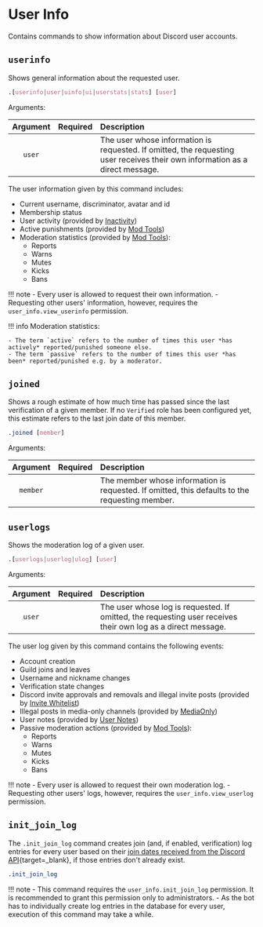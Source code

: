 # User Info

Contains commands to show information about Discord user accounts.


## `userinfo`

Shows general information about the requested user.

```css
.[userinfo|user|uinfo|ui|userstats|stats] [user]
```

Arguments:

| Argument | Required |Description                                                                                                                   |
|:--------:|:--------:|:-----------------------------------------------------------------------------------------------------------------------------|
| `user`   |          | The user whose information is requested. If omitted, the requesting user receives their own information as a direct message. |

The user information given by this command includes:

- Current username, discriminator, avatar and id
- Membership status
- User activity (provided by [Inactivity](../inactivity))
- Active punishments (provided by [Mod Tools](../../moderation/mod))
- Moderation statistics (provided by [Mod Tools](../../moderation/mod)):
    - Reports
    - Warns
    - Mutes
    - Kicks
    - Bans

!!! note
    - Every user is allowed to request their own information.
    - Requesting other users' information, however, requires the `user_info.view_userinfo` permission.

<!-- markdownlint-disable MD046 -->
!!! info
    Moderation statistics:

    - The term `active` refers to the number of times this user *has actively* reported/punished someone else.
    - The term `passive` refers to the number of times this user *has been* reported/punished e.g. by a moderator.
<!-- markdownlint-enable MD046 -->


## `joined`

Shows a rough estimate of how much time has passed since the last verification of a given member. If no `Verified` role has been configured yet, this estimate refers to the last join date of this member.

```css
.joined [member]
```

Arguments:

| Argument | Required | Description                                                                                    |
|:--------:|:--------:|:-----------------------------------------------------------------------------------------------|
| `member` |          | The member whose information is requested. If omitted, this defaults to the requesting member. |


## `userlogs`

Shows the moderation log of a given user.

```css
.[userlogs|userlog|ulog] [user]
```

Arguments:

| Argument | Required | Description                                                                                                  |
|:--------:|:--------:|:-------------------------------------------------------------------------------------------------------------|
| `user`   |          | The user whose log is requested. If omitted, the requesting user receives their own log as a direct message. |

The user log given by this command contains the following events:

- Account creation
- Guild joins and leaves
- Username and nickname changes
- Verification state changes
- Discord invite approvals and removals and illegal invite posts (provided by [Invite Whitelist](../../moderation/invites))
- Illegal posts in media-only channels (provided by [MediaOnly](../../moderation/mediaonly))
- User notes (provided by [User Notes](../../moderation/user_notes))
- Passive moderation actions (provided by [Mod Tools](../../moderation/mod)):
    - Reports
    - Warns
    - Mutes
    - Kicks
    - Bans

!!! note
    - Every user is allowed to request their own moderation log.
    - Requesting other users' logs, however, requires the `user_info.view_userlog` permission.


## `init_join_log`

The `.init_join_log` command creates join (and, if enabled, verification) log entries for every user based on their [join dates received from the Discord API](https://discordpy.readthedocs.io/en/latest/api.html#discord.Member.joined_at){target=_blank}, if those entries don't already exist.

```.css
.init_join_log
```

!!! note
    - This command requires the `user_info.init_join_log` permission. It is recommended to grant this permission only to administrators.
    - As the bot has to individually create log entries in the database for every user, execution of this command may take a while.
